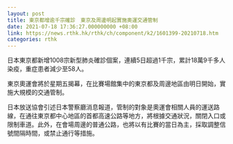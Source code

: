 ```yaml
---
layout: post
title: 東京都增逾千宗確診　東京及周邊明起實施奧運交通管制
date: 2021-07-18 17:36:27.000000000 +08:00
link: https://news.rthk.hk/rthk/ch/component/k2/1601399-20210718.htm
categories: rthk
---
```


日本東京都新增1008宗新型肺炎確診個案，連續5日超過1千宗，累計18萬9千多人染疫，重症患者減少至58人。

東京奧運會將於星期五揭幕，在比賽場館集中的東京都及周邊地區由明日開始，實施大規模的交通管制。

日本放送協會引述日本警察廳消息報道，管制的對象是奧運會相關人員的運送路線，在通往東京都中心地區的首都高速公路等地方，將根據交通狀況，關閉入口或限制車道。此外，在會場周邊的普通公路，也將以有比賽的當日為主，採取調整信號間隔時間，或禁止通行等措施。
